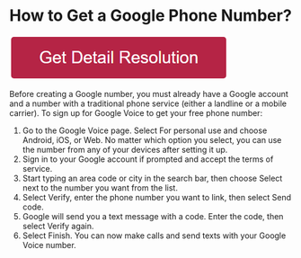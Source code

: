 # How to Get a Google Phone Number?

[![how to get a google phone number](redd.png)](https://icncomputer.com/how-to-get-a-google-phone-number/)


Before creating a Google number, you must already have a Google account and a number with a traditional phone service (either a landline or a mobile carrier). To sign up for Google Voice to get your free phone number:

1. Go to the Google Voice page. Select For personal use and choose Android, iOS, or Web. No matter which option you select, you can use the number from any of your devices after setting it up.
2. Sign in to your Google account if prompted and accept the terms of service.
3. Start typing an area code or city in the search bar, then choose Select next to the number you want from the list.
4. Select Verify, enter the phone number you want to link, then select Send code.
5. Google will send you a text message with a code. Enter the code, then select Verify again.
6. Select Finish. You can now make calls and send texts with your Google Voice number.
